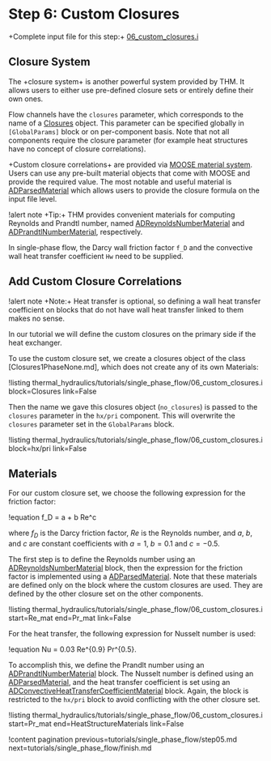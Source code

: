 # Step 6: Custom Closures

+Complete input file for this step:+ [06_custom_closures.i](thermal_hydraulics/tutorials/single_phase_flow/06_custom_closures.i)

## Closure System

The +closure system+ is another powerful system provided by THM.
It allows users to either use pre-defined closure sets or entirely define their own ones.

Flow channels have the `closures` parameter, which corresponds to the name of
a [Closures](syntax/Closures/index.md) object.
This parameter can be specified globally in `[GlobalParams]` block or on per-component basis.
Note that not all components require the closure parameter (for example heat structures have no
concept of closure correlations).

+Custom closure correlations+ are provided via [MOOSE material system](/syntax/Materials/).
Users can use any pre-built material objects that come with MOOSE and provide the required value.
The most notable and useful material is [ADParsedMaterial](ParsedMaterial.md) which allows users to
provide the closure formula on the input file level.

!alert note
+Tip:+ THM provides convenient materials for computing Reynolds and Prandtl number, named
[ADReynoldsNumberMaterial](ADReynoldsNumberMaterial.md) and
[ADPrandtlNumberMaterial](ADPrandtlNumberMaterial.md), respectively.


In single-phase flow, the Darcy wall friction factor `f_D` and the convective wall heat transfer
coefficient `Hw` need to be supplied.


## Add Custom Closure Correlations


!alert note
+Note:+ Heat transfer is optional, so defining a wall heat transfer coefficient on blocks that
do not have wall heat transfer linked to them makes no sense.

In our tutorial we will define the custom closures on the primary side if the heat exchanger.

To use the custom closure set, we create a closures object of the class [Closures1PhaseNone.md],
which does not create any of its own Materials:

!listing thermal_hydraulics/tutorials/single_phase_flow/06_custom_closures.i
         block=Closures
         link=False

Then the name we gave this closures object (`no_closures`) is passed to the `closures` parameter in the `hx/pri` component. This will overwrite the `closures` parameter set in the `GlobalParams` block.


!listing thermal_hydraulics/tutorials/single_phase_flow/06_custom_closures.i
         block=hx/pri
         link=False

## Materials

For our custom closure set, we choose the following expression for the friction factor:

!equation
f_D = a + b Re^c

where $f_D$ is the Darcy friction factor, $Re$ is the Reynolds number, and $a$, $b$, and $c$ are constant coefficients with $a = 1$, $b = 0.1$ and $c = -0.5$.

 The first step is to define the Reynolds number using an [ADReynoldsNumberMaterial](ADReynoldsNumberMaterial.md) block, then the expression for the friction factor is implemented using a [ADParsedMaterial](ParsedMaterial.md). Note that these materials are defined only on the block where the custom closures are used. They are defined by the other closure set on the other components.

!listing thermal_hydraulics/tutorials/single_phase_flow/06_custom_closures.i
         start=Re_mat
         end=Pr_mat
         link=False

For the heat transfer, the following expression for Nusselt number is used:

!equation
Nu = 0.03 Re^{0.9} Pr^{0.5}.

To accomplish this, we define the Prandlt number using an [ADPrandtlNumberMaterial](ADPrandtlNumberMaterial.md) block. The Nusselt number is defined using an [ADParsedMaterial](ParsedMaterial.md), and the heat transfer coefficient is set using an [ADConvectiveHeatTransferCoefficientMaterial](ADConvectiveHeatTransferCoefficientMaterial.md) block. Again, the block is restricted to the `hx/pri` block to avoid conflicting with the other closure set.

!listing thermal_hydraulics/tutorials/single_phase_flow/06_custom_closures.i
         start=Pr_mat
         end=HeatStructureMaterials
         link=False

!content pagination previous=tutorials/single_phase_flow/step05.md
                    next=tutorials/single_phase_flow/finish.md
